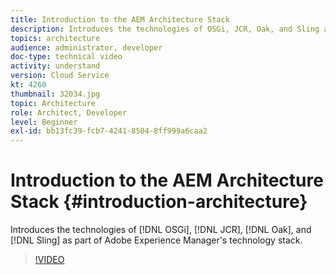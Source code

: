 ```yaml
---
title: Introduction to the AEM Architecture Stack
description: Introduces the technologies of OSGi, JCR, Oak, and Sling as part of Adobe Experience Manager's technology stack.
topics: architecture
audience: administrator, developer
doc-type: technical video
activity: understand
version: Cloud Service
kt: 4260
thumbnail: 32034.jpg
topic: Architecture
role: Architect, Developer
level: Beginner
exl-id: bb13fc39-fcb7-4241-8504-8ff999a6caa2
---
```

# Introduction to the AEM Architecture Stack {#introduction-architecture}

Introduces the technologies of [!DNL OSGi], [!DNL JCR], [!DNL Oak], and [!DNL Sling] as part of Adobe Experience Manager's technology stack.

>[!VIDEO](https://video.tv.adobe.com/v/32034/?quality=12&learn=on)
